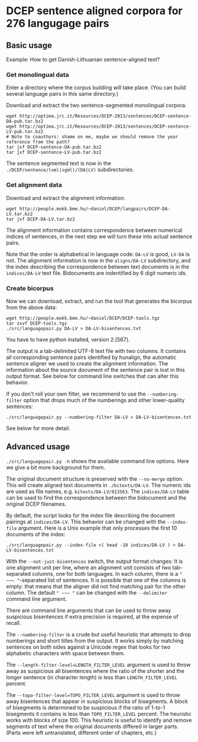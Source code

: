 # DCEP sentence aligned corpora for 276 langugage pairs

## Basic usage

Example: How to get Danish-Lithuanian sentence-aligned text?

### Get monolingual data

Enter a directory where the corpus building will take place.
(You can build several language pairs in this same directory.)

Download and extract the two sentence-segmented monolingual corpora:

```
wget http://optima.jrc.it/Resources/DCEP-2013/sentences/DCEP-sentence-DA-pub.tar.bz2
wget http://optima.jrc.it/Resources/DCEP-2013/sentences/DCEP-sentence-LV-pub.tar.bz2
# Note to coauthors: shame on me, maybe we should remove the year reference from the path?
tar jxf DCEP-sentence-DA-pub.tar.bz2
tar jxf DCEP-sentence-LV-pub.tar.bz2
```

The sentence segmented text is now in the `./DCEP/sentence/(xml|sgml)/(DA|LV)` subdirectories.

### Get alignment data

Download and extract the alignment information:

```
wget http://people.mokk.bme.hu/~daniel/DCEP/langpairs/DCEP-DA-LV.tar.bz2
tar jxf DCEP-DA-LV.tar.bz2
```

The alignment information contains correspondence between numerical indices
of sentences, in the next step we will turn these into actual sentence pairs.

Note that the order is alphabetical in language code: `DA-LV` is good, `LV-DA` is not.
The alignment information is now in the `aligns/DA-LV` subdirectory,
and the index describing the correspondence between text documents is in the `indices/DA-LV` text file.
Bidocuments are indentified by 6 digit numeric ids.

### Create bicorpus

Now we can download, extract, and run the tool that generates the bicorpus from the above data:

```
wget http://people.mokk.bme.hu/~daniel/DCEP/DCEP-tools.tgz
tar zxvf DCEP-tools.tgz
./src/languagepair.py DA-LV > DA-LV-bisentences.txt
```

You have to have python installed, version 2.[567].

The output is a tab-delimited UTF-8 text file with two columns.
It contains all corresponding sentence pairs identified by hunalign, the
automatic sentence aligner we used to create the alignment information.
The information about the source document of the sentence pair is lost
in this output format. See below for command line switches that can alter this
behavior.

If you don't roll your own filter, we recommend to use the `--numbering-filter`
option that drops much of the numberings and other lower-quality sentences:

```
./src/languagepair.py --numbering-filter DA-LV > DA-LV-bisentences.txt
```

See below for more detail.


## Advanced usage

`./src/languagepair.py -h` shows the available command line options.
Here we give a bit more background for them.

The original document structure is preserved with the `--no-merge` option.
This will create aligned text documents in `./bitexts/DA-LV`.
The numeric ids are used as file names, e.g. `bitexts/DA-LV/013563`.
The `indices/DA-LV` table can be used to find the correspondence between the bidocument and the
original DCEP filenames.

By default, the script looks for the index file describing the document pairings
at `indices/DA-LV`. This behavior can be changed with the `--index-file` argument.
Here is a Unix example that only processes the first 10 documents of the index:

```./src/languagepair.py --index-file <( head -10 indices/DA-LV ) > DA-LV-bisentences.txt```

With the `--not-just-bisentences` switch, the output format changes:
It is one alignment unit per line, where an alignment unit consists of
two tab-separated columns, one for both languages. In each column,
there is a `" ~~~ "`-separated list of sentences. It is possible that one
of the columns is empty: that means that the aligner did not find matching
pair for the other column. The default `" ~~~ "` can be changed with the
`--delimiter` command line argument.

There are command line arguments that can be used to throw away suspicious
bisentences if extra precision is required, at the expense of recall.

The `--numbering-filter` is a crude but useful heuristic that attempts to drop numberings
and short titles from the output. It works simply by matching sentences on both sides
against a Unicode regex that looks for two alphabetic characters with space between them.

The `--length-filter-level=LENGTH_FILTER_LEVEL` argument is used to throw away as suspicious
all bisentences where the ratio of the shorter and the longer sentence (in character length)
is less than `LENGTH_FILTER_LEVEL` percent.

The `--topo-filter-level=TOPO_FILTER_LEVEL` argument is used to throw away
bisentences that appear in suspicious blocks of bisegments. A block of
bisegments is determined to be suspicious if the ratio of 1-to-1 bisegments it contains
is less than `TOPO_FILTER_LEVEL` percent. The heuristic works with blocks of size 100.
This heuristic is useful to identify and remove segments of text where the original
documents differed in larger parts. (Parts were left untranslated, different order of chapters, etc.)

